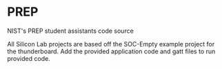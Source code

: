 # PREP
NIST's PREP student assistants code source

All Silicon Lab projects are based off the SOC-Empty example project for the thunderboard.  Add the provided application code and gatt files to run provided code. 
